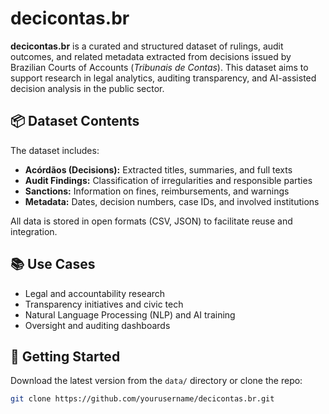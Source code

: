# decicontas.br

**decicontas.br** is a curated and structured dataset of rulings, audit outcomes, and related metadata extracted from decisions issued by Brazilian Courts of Accounts (*Tribunais de Contas*). This dataset aims to support research in legal analytics, auditing transparency, and AI-assisted decision analysis in the public sector.

## 📦 Dataset Contents

The dataset includes:

- **Acórdãos (Decisions):** Extracted titles, summaries, and full texts
- **Audit Findings:** Classification of irregularities and responsible parties
- **Sanctions:** Information on fines, reimbursements, and warnings
- **Metadata:** Dates, decision numbers, case IDs, and involved institutions

All data is stored in open formats (CSV, JSON) to facilitate reuse and integration.

## 📚 Use Cases

- Legal and accountability research
- Transparency initiatives and civic tech
- Natural Language Processing (NLP) and AI training
- Oversight and auditing dashboards

## 🚀 Getting Started

Download the latest version from the `data/` directory or clone the repo:

```bash
git clone https://github.com/yourusername/decicontas.br.git
